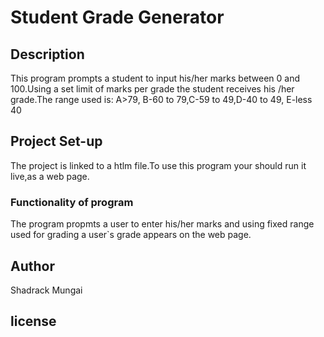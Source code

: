 # Student Grade Generator

## Description

This program prompts a student to input his/her marks between 0 and 100.Using a set limit of marks per grade the student receives his /her grade.The range used is:
A>79, B-60 to 79,C-59 to 49,D-40 to 49, E-less 40

## Project Set-up

The project is linked to a htlm file.To use this program your should run it live,as a web page.

### Functionality of program

The program propmts a user to enter his/her marks and using fixed range used for grading a user`s grade appears on the web page.

## Author

Shadrack Mungai

## license
